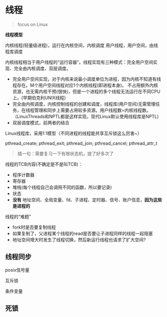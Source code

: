 # 线程

> focus on Linux

**线程模型**

内核线程(轻量级进程)，运行在内核空间，内核调度
用户线程，用户空间，由线程库调度

内核线程相当于用户线程的“运行容器”。线程实现有三种模式：完全用户空间实现、完全由内核调度、双层调度。
- 完全用户空间实现，对于内核来说最小调度单位为进程，因为内核不知道有线程存在。M个用户空间线程对应1个内核线程(即进程本身)。
不占用额外内核资源，也无需内核干预(很快)，但是一个进程的多个线程无法运行在不同CPU上。(早期伯克利UNIX线程)
- 完全由内核调度，内核控制线程的创建和调度，线程库(用户空间)无需管理任务，在线程管理和同步上需要占用较多资源。用户线程数=内核线程数。（LinuxThreads和NPTL都是这样实现，现代Linux默认使用线程库是NPTL)
- 双层调度模式，前两者的结合

Linux线程库，采用1:1模型（不同进程的线程能共享互斥锁这么厉害~）

pthread_create; pthread_exit; pthread_join; pthread_cancel;
pthread_attr_t

> 插一句：需要复习一下有限状态机，提了好多次了

线程的TCB内容(不确定是不是叫TCB)：
- 程序计数器
- 寄存器
- 堆栈(每个线程自己会调用不同的函数，所以要记录)
- 状态
- **没有** 地址空间、全局变量、fd、子进程、定时器、信号、账户信息，**因为这些是进程的**

线程的“难题”
- fork时是否要复制线程
- 如果复制了，父进程某个线程的read是否要让子进程同样的线程一起阻塞
- 地址空间增大时发生了线程切换，然后新运行线程也请求了扩大空间?

## 线程同步

posix信号量

互斥锁

条件变量

## 死锁